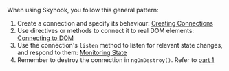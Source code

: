 When using Skyhook, you follow this general pattern:

1. Create a connection and specify its behaviour: [Creating Connections](guide/1.-creating-connections.html)
2. Use directives or methods to connect it to real DOM elements:
   [Connecting to DOM](guide/2.-connecting-to-dom.html)
3. Use the connection's `listen` method to listen for relevant state changes, and respond to them:
   [Monitoring State](guide/3.-monitoring-state.html)
4. Remember to destroy the connection in `ngOnDestroy()`. Refer to [part 1](guide/1.-creating-connections.html)


